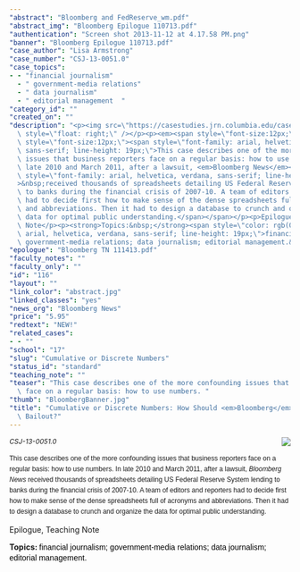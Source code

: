 ```yaml
---
"abstract": "Bloomberg and FedReserve_wm.pdf"
"abstract_img": "Bloomberg Epilogue 110713.pdf"
"authentication": "Screen shot 2013-11-12 at 4.17.58 PM.png"
"banner": "Bloomberg Epilogue 110713.pdf"
"case_author": "Lisa Armstrong"
"case_number": "CSJ-13-0051.0"
"case_topics":
- - "financial journalism"
  - " government-media relations"
  - " data journalism"
  - " editorial management  "
"category_id": ""
"created_on": ""
"description": "<p><img src=\"https://casestudies.jrn.columbia.edu/casestudy/files/photos/816/abstract.jpg\"\
  \ style=\"float: right;\" /></p><p><em><span style=\"font-size:12px;\">CSJ-13-0051.0</span></em></p><p><span\
  \ style=\"font-size:12px;\"><span style=\"font-family: arial, helvetica, verdana,\
  \ sans-serif; line-height: 19px;\">This case describes one of the more confounding\
  \ issues that business reporters face on a regular basis: how to use numbers. In\
  \ late 2010 and March 2011, after a lawsuit, <em>Bloomberg News</em></span><span\
  \ style=\"font-family: arial, helvetica, verdana, sans-serif; line-height: 19px;\"\
  >&nbsp;received thousands of spreadsheets detailing US Federal Reserve System lending\
  \ to banks during the financial crisis of 2007-10. A team of editors and reporters\
  \ had to decide first how to make sense of the dense spreadsheets full of acronyms\
  \ and abbreviations. Then it had to design a database to crunch and organize the\
  \ data for optimal public understanding.</span></span></p><p>Epilogue, Teaching\
  \ Note</p><p><strong>Topics:&nbsp;</strong><span style=\"color: rgb(0, 0, 0); font-family:\
  \ arial, helvetica, verdana, sans-serif; line-height: 19px;\">financial journalism;\
  \ government-media relations; data journalism; editorial management.&nbsp;</span></p>"
"epologue": "Bloomberg TN 111413.pdf"
"faculty_notes": ""
"faculty_only": ""
"id": "116"
"layout": ""
"link_color": "abstract.jpg"
"linked_classes": "yes"
"news_org": "Bloomberg News"
"price": "5.95"
"redtext": "NEW!"
"related_cases":
- - ""
"school": "17"
"slug": "Cumulative or Discrete Numbers"
"status_id": "standard"
"teaching_note": ""
"teaser": "This case describes one of the more confounding issues that business reporters\
  \ face on a regular basis: how to use numbers. "
"thumb": "BloombergBanner.jpg"
"title": "Cumulative or Discrete Numbers: How Should <em>Bloomberg</em> Measure the\
  \ Bailout?"
---
```

<p><img src="https://casestudies.jrn.columbia.edu/casestudy/files/photos/816/abstract.jpg" style="float: right;" /></p><p><em><span style="font-size:12px;">CSJ-13-0051.0</span></em></p><p><span style="font-size:12px;"><span style="font-family: arial, helvetica, verdana, sans-serif; line-height: 19px;">This case describes one of the more confounding issues that business reporters face on a regular basis: how to use numbers. In late 2010 and March 2011, after a lawsuit, <em>Bloomberg News</em></span><span style="font-family: arial, helvetica, verdana, sans-serif; line-height: 19px;">&nbsp;received thousands of spreadsheets detailing US Federal Reserve System lending to banks during the financial crisis of 2007-10. A team of editors and reporters had to decide first how to make sense of the dense spreadsheets full of acronyms and abbreviations. Then it had to design a database to crunch and organize the data for optimal public understanding.</span></span></p><p>Epilogue, Teaching Note</p><p><strong>Topics:&nbsp;</strong><span style="color: rgb(0, 0, 0); font-family: arial, helvetica, verdana, sans-serif; line-height: 19px;">financial journalism; government-media relations; data journalism; editorial management.&nbsp;</span></p>
